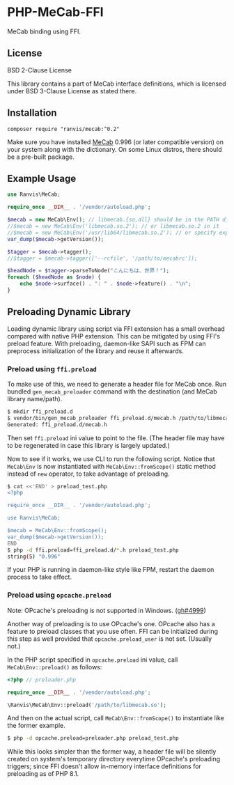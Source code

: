 # PHP-MeCab-FFI

MeCab binding using FFI.


## License

BSD 2-Clause License

This library contains a part of MeCab interface definitions, which is licensed under BSD 3-Clause License as stated there.

## Installation

`
composer require "ranvis/mecab:^0.2"
`

Make sure you have installed [MeCab](http://taku910.github.io/mecab/) 0.996 (or later compatible version) on your system along with the dictionary.
On some Linux distros, there should be a pre-built package.


## Example Usage

```php
use Ranvis\MeCab;

require_once __DIR__ . '/vendor/autoload.php';

$mecab = new MeCab\Env(); // libmecab.{so,dll} should be in the PATH directory
//$mecab = new MeCab\Env('libmecab.so.2'); // or libmecab.so.2 in it
//$mecab = new MeCab\Env('/usr/lib64/libmecab.so.2'); // or specify explicitly
var_dump($mecab->getVersion());

$tagger = $mecab->tagger();
//$tagger = $mecab->tagger(['--rcfile', '/path/to/mecabrc']);

$headNode = $tagger->parseToNode("こんにちは、世界！");
foreach ($headNode as $node) {
    echo $node->surface() . ": " . $node->feature() . "\n";
}
```

## Preloading Dynamic Library

Loading dynamic library using script via FFI extension has a small overhead compared with native PHP extension.
This can be mitigated by using FFI's preload feature.
With preloading, daemon-like SAPI such as FPM can preprocess initialization of the library and reuse it afterwards.

### Preload using `ffi.preload`

To make use of this, we need to generate a header file for MeCab once.
Run bundled `gen_mecab_preloader` command with the destination (and MeCab library name/path).

```sh
$ mkdir ffi_preload.d
$ vendor/bin/gen_mecab_preloader ffi_preload.d/mecab.h /path/to/libmecab.so
Generated: ffi_preload.d/mecab.h
```

Then set `ffi.preload` ini value to point to the file.
(The header file may have to be regenerated in case this library is largely updated.)

Now to see if it works, we use CLI to run the following script.
Notice that `MeCab\Env` is now instantiated with `MeCab\Env::fromScope()` static method instead of `new` operator, to take advantage of preloading.

```sh
$ cat <<'END' > preload_test.php
<?php

require_once __DIR__ . '/vendor/autoload.php';

use Ranvis\MeCab;

$mecab = MeCab\Env::fromScope();
var_dump($mecab->getVersion());
END
$ php -d ffi.preload=ffi_preload.d/*.h preload_test.php
string(5) "0.996"
```

If your PHP is running in daemon-like style like FPM, restart the daemon process to take effect.

### Preload using `opcache.preload`

Note: OPcache's preloading is not supported in Windows. ([gh#4999](https://github.com/php/php-src/pull/4999))

Another way of preloading is to use OPcache's one.
OPcache also has a feature to preload classes that you use often.
FFI can be initialized during this step as well provided that `opcache.preload_user` is not set. (Usually not.)

In the PHP script specified in `opcache.preload` ini value, call `MeCab\Env::preload()` as follows:

```php
<?php // preloader.php

require_once __DIR__ . '/vendor/autoload.php';

\Ranvis\MeCab\Env::preload('/path/to/libmecab.so');
```

And then on the actual script, call `MeCab\Env::fromScope()` to instantiate like the former example.

```sh
$ php -d opcache.preload=preloader.php preload_test.php
```

While this looks simpler than the former way, a header file will be silently created on system's temporary directory everytime OPcache's preloading triggers; since FFI doesn't allow in-memory interface definitions for preloading as of PHP 8.1.

